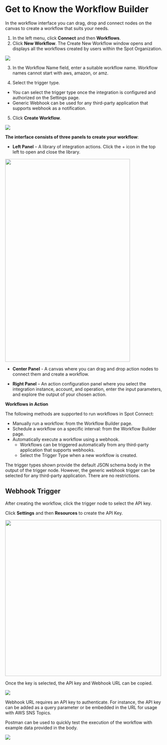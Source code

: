 # Get to Know the Workflow Builder

In the workflow interface you can drag, drop and connect nodes on the canvas to create a workflow that suits your needs.

1. In the left menu, click **Connect** and then **Workflows**.
2. Click **New Workflow**. The Create New Workflow window opens and displays all the workflows created by users within the Spot Organization.

<img src="/spot-connect/_media/get-to-know-wkflw-bldr-1.png" />

3. In the Workflow Name field, enter a suitable workflow name. Workflow names cannot start with aws, amazon, or amz.

4. Select the trigger type.

- You can select the trigger type once the integration is configured and authorized on the Settings page.
- Generic Webhook can be used for any third-party application that supports webhook as a notification.

5. Click **Create Workflow**.

<img src="/spot-connect/_media/get-to-know-wkflw-bldr-2.png" />

**The interface consists of three panels to create your workflow**:

- **Left Panel** – A library of integration actions. Click the + icon in the top left to open and close the library.

<img src="/spot-connect/_media/get-to-know-wkflw-bldr-3.png" width="400" height="650" />

- **Center Panel** - A canvas where you can drag and drop action nodes to connect them and create a workflow.

- **Right Panel** – An action configuration panel where you select the integration instance, account, and operation, enter the input parameters, and explore the output of your chosen action.

**Workflows in Action**

The following methods are supported to run workflows in Spot Connect:

- Manually run a workflow: from the Workflow Builder page.
- Schedule a workflow on a specific interval: from the Workflow Builder page.
- Automatically execute a workflow using a webhook.
  - Workflows can be triggered automatically from any third-party application that supports webhooks.
  - Select the Trigger Type when a new workflow is created.

The trigger types shown provide the default JSON schema body in the output of the trigger node. However, the generic webhook trigger can be selected for any third-party application. There are no restrictions.

## Webhook Trigger

After creating the workflow, click the trigger node to select the API key.

Click **Settings** and then **Resources** to create the API Key.

<img src="/spot-connect/_media/get-to-know-wkflw-bldr-4.png" width="500" height="500" />

Once the key is selected, the API key and Webhook URL can be copied.

<img src="/spot-connect/_media/get-to-know-wkflw-bldr-6.png" />

Webhook URL requires an API key to authenticate. For instance, the API key can be added as a query parameter or be embedded in the URL for usage with AWS SNS Topics.

Postman can be used to quickly test the execution of the workflow with example data provided in the body.

<img src="/spot-connect/_media/get-to-know-wkflw-bldr-7.png" />
